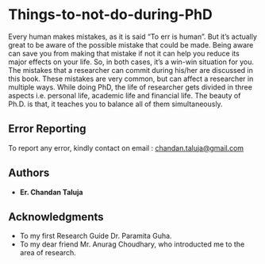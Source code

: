 # Things-to-not-do-during-PhD

Every human makes mistakes, as it is said “To err is human”. But it’s actually great to be aware of the possible mistake that could be made. Being aware can save you from making that mistake if not it can help you reduce its major effects on your life. So, in both cases, it’s a win-win situation for you. The mistakes that a researcher can commit during his/her are discussed in this book. These mistakes are very common, but can affect a researcher in multiple ways. While doing PhD, the life of researcher gets divided in three aspects i.e. personal life, academic life and financial life. The beauty of Ph.D. is that, it teaches you to balance all of them simultaneously.


## Error Reporting

To report any error, kindly contact on email : chandan.taluja@gmail.com 

## Authors

* **Er. Chandan Taluja** 



## Acknowledgments

* To my first Research Guide Dr. Paramita Guha.
* To my dear friend Mr. Anurag Choudhary, who introducted me to the area of research.

